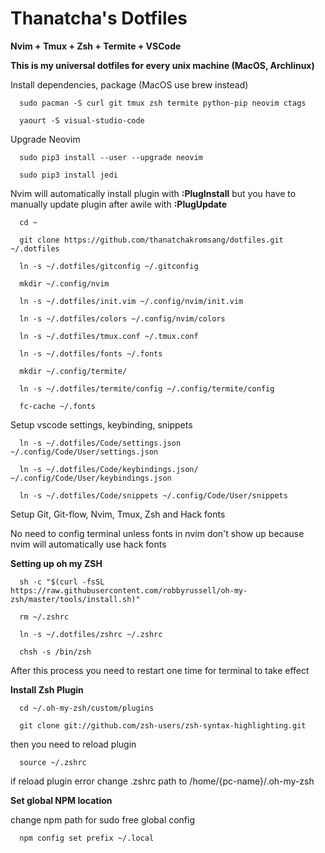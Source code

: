 # Thanatcha's Dotfiles

__Nvim + Tmux + Zsh + Termite + VSCode__

__This is my universal dotfiles for every unix machine (MacOS, Archlinux)__

Install dependencies, package (MacOS use brew instead)

```
  sudo pacman -S curl git tmux zsh termite python-pip neovim ctags

  yaourt -S visual-studio-code
```
Upgrade Neovim
```
  sudo pip3 install --user --upgrade neovim

  sudo pip3 install jedi
```

Nvim will automatically install plugin with __:PlugInstall__ but you have to manually update plugin after awile with __:PlugUpdate__

```
  cd ~

  git clone https://github.com/thanatchakromsang/dotfiles.git ~/.dotfiles

  ln -s ~/.dotfiles/gitconfig ~/.gitconfig

  mkdir ~/.config/nvim

  ln -s ~/.dotfiles/init.vim ~/.config/nvim/init.vim

  ln -s ~/.dotfiles/colors ~/.config/nvim/colors

  ln -s ~/.dotfiles/tmux.conf ~/.tmux.conf

  ln -s ~/.dotfiles/fonts ~/.fonts

  mkdir ~/.config/termite/

  ln -s ~/.dotfiles/termite/config ~/.config/termite/config

  fc-cache ~/.fonts
```
Setup vscode settings, keybinding, snippets

```
  ln -s ~/.dotfiles/Code/settings.json ~/.config/Code/User/settings.json

  ln -s ~/.dotfiles/Code/keybindings.json/ ~/.config/Code/User/keybindings.json

  ln -s ~/.dotfiles/Code/snippets ~/.config/Code/User/snippets

```

Setup Git, Git-flow, Nvim, Tmux, Zsh and Hack fonts

No need to config terminal unless fonts in nvim don't show up because nvim will automatically use hack fonts

__Setting up oh my ZSH__

```
  sh -c "$(curl -fsSL https://raw.githubusercontent.com/robbyrussell/oh-my-zsh/master/tools/install.sh)"

  rm ~/.zshrc

  ln -s ~/.dotfiles/zshrc ~/.zshrc

  chsh -s /bin/zsh
```

After this process you need to restart one time for terminal to take effect

__Install Zsh Plugin__

```
  cd ~/.oh-my-zsh/custom/plugins

  git clone git://github.com/zsh-users/zsh-syntax-highlighting.git
```

then you need to reload plugin

```
  source ~/.zshrc
```
if reload plugin error change .zshrc path to /home/{pc-name}/.oh-my-zsh

__Set global NPM location__

change npm path for sudo free global config

```
  npm config set prefix ~/.local
```
